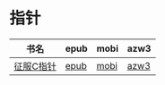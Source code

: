 # 指针

| 书名 | epub | mobi | azw3 |
| --- | --- | --- | --- |
| [征服C指针](http://ct.dalanmei.com/f/31084289-571735461-66ebb8) | [epub](http://ct.dalanmei.com/f/31084289-571735461-66ebb8) | [mobi](http://ct.dalanmei.com/f/31084289-571584518-23fa9a) | [azw3](http://ct.dalanmei.com/f/31084289-571853233-6fbd38) |
